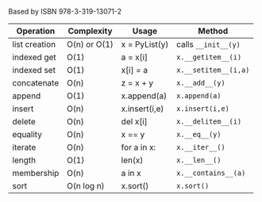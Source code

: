 Based by ISBN 978-3-319-13071-2

| Operation | Complexity | Usage | Method |
|-----------|------------|-------|--------|
| list creation| O(n) or O(1) | x = PyList(y) | calls `__init__(y)` |
| indexed get| O(1) | a = x[i] | `x.__getitem__(i)` |
| indexed set| O(1) | x[i] = a | `x.__setitem__(i,a)` |
| concatenate| O(n) | z = x + y | `x.__add__(y)`|
| append| O(1) | x.append(a) | `x.append(a)` |
| insert| O(n) | x.insert(i,e) | `x.insert(i,e)` |
| delete| O(n) | del x[i] | `x.__delitem__(i)` |
| equality| O(n) | x == y | `x.__eq__(y)` |
| iterate| O(n) | for a in x: | `x.__iter__()` |
| length| O(1) | len(x) | `x.__len__()` |
| membership| O(n) | a in x | `x.__contains__(a)` |
| sort| O(n log n) | x.sort() | `x.sort()` |

